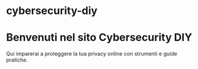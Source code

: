 # cybersecurity-diy
<!DOCTYPE html>
<html lang="it">
<head>
    <meta charset="UTF-8">
    <meta name="viewport" content="width=device-width, initial-scale=1.0">
    <title>Cybersecurity DIY</title>
</head>
<body>
    <h1>Benvenuti nel sito Cybersecurity DIY</h1>
    <p>Qui imparerai a proteggere la tua privacy online con strumenti e guide pratiche.</p>
</body>
</html>
